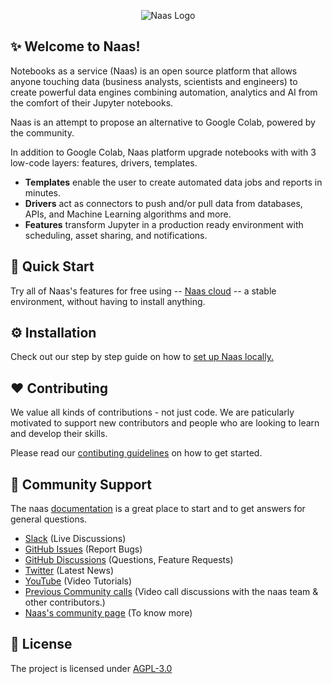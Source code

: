 <p align="center"><img alt="Naas Logo" src="https://i.imgur.com/ZpcvnKi.jpg")
"></p>


## :sparkles: Welcome to Naas!

Notebooks as a service (Naas) is an open source platform that allows anyone touching data (business analysts, scientists and engineers) to create powerful data engines combining automation, analytics and AI from the comfort of their Jupyter notebooks.

Naas is an attempt to propose an alternative to Google Colab, powered by the community.

In addition to Google Colab, Naas platform upgrade notebooks with with 3 low-code layers: features, drivers, templates.

- **Templates** enable the user to create automated data jobs and reports in minutes.
- **Drivers** act as connectors to push and/or pull data from databases, APIs, and Machine Learning algorithms and more.
- **Features** transform Jupyter in a production ready environment with scheduling, asset sharing, and notifications.



## 🚀 Quick Start

Try all of Naas's features for free using -- [Naas cloud](https://app.naas.ai/hub/login) -- a stable environment, without having to install anything.

    
## ⚙️ Installation
    
Check out our step by step guide on how to [set up Naas locally.]()

<!-- ## ⚙️ Installation

### Install only Naas

`pip3 install naas`

### Install Naas with drivers

`pip3 install 'naas[full]'`

## :hourglass: Run locally

### Requirements

- Docker
- Make (Not needed on windows and not needed on Linux/MacOS if you prefer to use `docker-compose` directly).

### Run

**Linux / MacOS**

```bash
make
```

Then you can go on http://localhost:8888/lab?token=naas

**Windows**

You just need to double click on the file `windows_start.bat`, this will open a terminal, start naas and open your browser on http://localhost:8888/lab?token=naas.

## 🛑 Stop

**Linux / MacOS**

```bash
make stop
```
or if you want to delete the container as well you can run

```bash
make down
```

**Windows**

Double click on `windows_stop.bat`

## 📦 Build

You don't really have to run this, unless you changed something related to the `Dockerfile.dev`. The build process is done automatically when running naas (`make` or `make run`) if it never happened before.

**Linux / MacOS**

```bash
make build
```

### Open a shell in the container (root)

**Linux / MacOS**

```bash
make sh
```

### File structure for local development

When you land in your freshly started naas, on the left you should see a file structure like this:

```
.
├── awesome-notebooks
├── file_sharing
├── drivers
├── naas
└── Welcome_to_Naas.ipynb
```

When naas is starting, it will automatically mount `../drivers` and `../awesome-notebooks` in your home directory of your naas. This means that if these directories does not exists on your machine it will create them and `git clone` [naas drivers](https://github.com/jupyter-naas/drivers) in `../drivers` and [awesome-notebooks](https://github.com/jupyter-naas/awesome-notebooks) in `../awesome-notebooks`.

`naas` folder corespond to `.` directory on your machine (where naas project is cloned).

`file_sharing` directory  is a folder created next to `./naas` to allow easy file sharing between your computer and naas container. Every file that you will drop in this directory, either from naas or from your computer will be accesible on both naas and your machine.

`Welcome_to_Naas.ipynb` is our welcoming notebook to get you a place to start your journey.

### Api documentation

We have a WIP documentation in swagger.

`http://127.0.0.1:5000/swagger/`

### Live reload 

If you do change in naas code, the server will live reload.

If you use naas in a notebook restart the kernel to get the changes.

### Naas Manager
Open Naas manager outsite of jupyter context :

`http://localhost:5000/naas`

## Run test 

Open Jupyterlab
click on `+` to open Launcher
Open Shell
Go the right directory `cd naas`
Run it in the shell `pytest -x`  to test your code

Each Change you do from your IDE or from jupyter in the Naas folder is live reloaded
If you test naas feature inside a notebook reload your kernel between changes.
Same for the manager page you have to reload the Page to see the changes.
To go faster you can use `isolated Manager` to reload only manager and not full jupyterlab

## Check lint

`python -m black naas` format better
`python -m flake8 naas` check if any left error

## Publish

You can commit from jupyter or from your local IDE, code of Naas is sync between docker machine and your computer

this auto publish by github action on main branch -->


## ❤️ Contributing

We value all kinds of contributions - not just code. We are paticularly motivated to support new contributors and people who are looking to learn and develop their skills.


Please read our [contibuting guidelines](https://docs.naas.ai/contributing-to-naas) on how to get started.


## 🤔 Community Support

The naas [documentation](https://docs.naas.ai/) is a great place to start and to get answers for general questions.

- [Slack](https://join.slack.com/t/naas-club/shared_invite/zt-1970s5rie-dXXkigAdEJYc~LPdQIEaLA) (Live Discussions)
- [GitHub Issues](https://github.com/jupyter-naas/naas/issues/new) (Report Bugs)
- [GitHub Discussions](https://github.com/jupyter-naas/naas/discussions) (Questions, Feature Requests)
- [Twitter](https://twitter.com/JupyterNaas) (Latest News)
- [YouTube](https://www.youtube.com/c/naas-ai) (Video Tutorials)
- [Previous Community calls](https://naas-official.notion.site/3450f449df704f008c82004fd61f69ce?v=059be6a284e740e5b1013a57812a17f0) (Video call discussions with the naas team & other contributors.)
- [Naas's community page](https://www.notion.so/naas-official/Naas-Official-8150e2c35f9248049c48d3fe021b49bb) (To know more)

## :page_with_curl: License

The project is licensed under  [AGPL-3.0](https://opensource.org/licenses/AGPL-3.0)

<!-- ## Supporters: 
<p>
  <a href="http://sentry.com" title="Redirect to Sentry">
    <img width="200px" src="https://raw.githubusercontent.com/jupyter-naas/naas/main/images/sentry.svg" alt="Sentry" />
  </a>
  <a href="https://gitbook.com" title="Redirect to Gitbook">
    <img width="200px" src="https://raw.githubusercontent.com/jupyter-naas/naas/main/images/gitbook.svg" alt="Gitbooks" />
  </a>
</p>

**Authors:** [Jeremy Ravenel](https://github.com/jravenel), [Maxime Jublou](https://github.com/Dr0p42), [Martin Donadieu](https://github.com/riderx) -->

